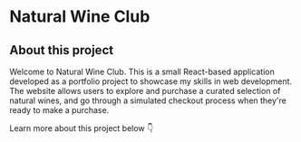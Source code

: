# Natural Wine Club

## About this project

Welcome to Natural Wine Club. This is a small React-based application developed as a portfolio project to showcase my skills in web development. The website allows users to explore and purchase a curated selection of natural wines, and go through a simulated checkout process when they're ready to make a purchase. 

Learn more about this project below 👇 
